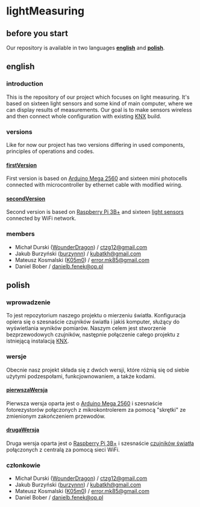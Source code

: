 # lightMeasuring
## before you start
Our repository is available in two languages [**english**](https://github.com/burzynnn/lightMeasuring#english) and [**polish**](https://github.com/burzynnn/lightMeasuring#polish).
## english
### introduction
This is the repository of our project which focuses on light measuring. It's based on sixteen light sensors and some kind of main computer, where we can display results of measurements. Our goal is to make sensors wireless and then connect whole configuration with existing [KNX](https://www.knx.org/knx-en/for-professionals/index.php) build.
### versions
Like for now our project has two versions differing in used components, principles of operations and codes.
#### [firstVersion](https://github.com/burzynnn/lightMeasuring/tree/firstVersion)
First version is based on [Arduino Mega 2560](https://store.arduino.cc/arduino-mega-2560-rev3) and sixteen mini photocells connected with microcontroller by ethernet cable with modified wiring.
#### [secondVersion](https://github.com/burzynnn/lightMeasuring/tree/secondVersion)
Second version is based on [Raspberry Pi 3B+](https://www.raspberrypi.org/products/raspberry-pi-3-model-b-plus/) and sixteen [light sensors](https://github.com/claws/BH1750) connected by WiFi network.
### members 
- Michał Durski ([WounderDragon](https://github.com/WounderDragon)) / ctzg12@gmail.com
- Jakub Burzyński ([burzynnn](https://github.com/burzynnn)) / kubatkh@gmail.com 
- Mateusz Kosmalski  ([K05m0](https://github.com/K05m0)) / error.mk85@gmail.com
- Daniel Bober / danielb.fenek@op.pl
## polish
### wprowadzenie
To jest repozytorium naszego projektu o mierzeniu światła. Konfiguracja opiera się o szesnaście czujników światła i jakiś komputer, służący do wyświetlania wyników pomiarów. Naszym celem jest stworzenie bezprzewodowych czujników, następnie połączenie całego projektu z istniejącą instalacją [KNX](https://www.knx.org/knx-en/for-professionals/index.php).
### wersje
Obecnie nasz projekt składa się z dwóch wersji, które różnią się od siebie użytymi podzespołami, funkcjownowaniem, a także kodami.
#### [pierwszaWersja](https://github.com/burzynnn/lightMeasuring/tree/firstVersion)
Pierwsza wersja oparta jest o [Arduino Mega 2560](https://store.arduino.cc/arduino-mega-2560-rev3) i szesnaście fotorezystorów połączonych z mikrokontrolerem za pomocą "skrętki" ze zmienionym zakończeniem przewodów.
#### [drugaWersja](https://github.com/burzynnn/lightMeasuring/tree/secondVersion)
Druga wersja oparta jest o [Raspberry Pi 3B+](https://www.raspberrypi.org/products/raspberry-pi-3-model-b-plus/) i szesnaście [czujników światła](https://github.com/claws/BH1750) połączonych z centralą za pomocą sieci WiFi.
### członkowie
- Michał Durski ([WounderDragon](https://github.com/WounderDragon)) / ctzg12@gmail.com
- Jakub Burzyński ([burzynnn](https://github.com/burzynnn)) / kubatkh@gmail.com 
- Mateusz Kosmalski ([K05m0](https://github.com/K05m0)) / error.mk85@gmail.com
- Daniel Bober / danielb.fenek@op.pl
